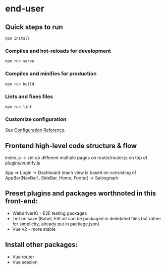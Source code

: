 # end-user

## Quick steps to run 
```
npm install
```

### Compiles and hot-reloads for development
```
npm run serve
```

### Compiles and minifies for production
```
npm run build
```

### Lints and fixes files
```
npm run lint
```

### Customize configuration
See [Configuration Reference](https://cli.vuejs.org/config/).



## Frontend high-level code structure & flow 
index.js -> set up different multiple pages on router/router.js on top of plugins/vuetify.js 

App => Login -> Dashboard (each view is based on consisting of AppBar(NavBar), SideBar, Home, Footer) -> Salesgraph 

## Preset plugins and packages worthnoted in this front-end: 

+ WebdriverIO - E2E testing packages 
+ Lint on save (Babel, ESLint can be packaged in dedidated files but rather for simplicity, already put in package.json)
+ Vue v2 - more stable 

## Install other packages: 
+ Vue router 
+ Vue session 


